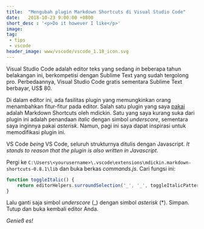 ```yaml
---
title:  "Mengubah plugin Markdown Shortcuts di Visual Studio Code"
date:   2018-10-23 9:00:00 +0800
short_desc : '<p>Do it however I like</p>'
image: 
tag:
 - tips
 - vscode
header_image: www/vscode/vscode_1.18_icon.svg
---
```


Visual Studio Code adalah editor teks yang sedang *in* beberapa tahun belakangan ini, berkompetisi dengan Sublime Text yang sudah tergolong pro. Perbedaannya, Visual Studio Code gratis sementara Sublime Text berbayar, US$ 80.

Di dalam editor ini, ada fasilitas plugin yang memungkinkan orang menambahkan fitur-fitur pada editor. Salah satu plugin yang saya <span title="Baru-baru ini" style="text-decoration:underline solid;">pakai</span> adalah Markdown Shortcuts oleh mdickin. Satu yang saya kurang suka dari plugin ini adalah penandaan *italic* dengan simbol *underscore*, sementara saya inginnya pakai *asterisk*. Namun, pagi ini saya dapat inspirasi untuk memodifikasi plugin ini.

VS Code *being* VS Code, seluruh strukturnya ditulis dengan Javascript. *It stands to reason that the plugin is also written in Javascript*.

Pergi ke `C:\Users\<yourusername>\.vscode\extensions\mdickin.markdown-shortcuts-0.8.1\lib` dan buka berkas *commands.js*. Cari fungsi ini:

```javascript
function toggleItalic() {
    return editorHelpers.surroundSelection('_', '_', toggleItalicPattern);
}
```

Lalu ganti saja simbol *underscore* (_) dengan simbol *asterisk* (*). Simpan. Tutup dan buka kembali editor Anda.

*Genieß es!*